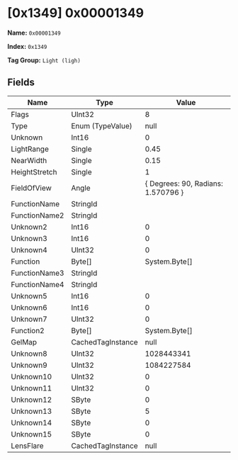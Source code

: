 # [0x1349] 0x00001349

**Name:** ```0x00001349```

**Index:** ```0x1349```

**Tag Group:** ```Light (ligh)```

## Fields

Name	| Type	| Value
---	|---	|---	|
Flags	|UInt32	|8
Type	|Enum (TypeValue)	|null
Unknown	|Int16	|0
LightRange	|Single	|0.45
NearWidth	|Single	|0.15
HeightStretch	|Single	|1
FieldOfView	|Angle	|{ Degrees: 90, Radians: 1.570796 }
FunctionName	|StringId	|
FunctionName2	|StringId	|
Unknown2	|Int16	|0
Unknown3	|Int16	|0
Unknown4	|UInt32	|0
Function	|Byte[]	|System.Byte[]
FunctionName3	|StringId	|
FunctionName4	|StringId	|
Unknown5	|Int16	|0
Unknown6	|Int16	|0
Unknown7	|UInt32	|0
Function2	|Byte[]	|System.Byte[]
GelMap	|CachedTagInstance	|null
Unknown8	|UInt32	|1028443341
Unknown9	|UInt32	|1084227584
Unknown10	|UInt32	|0
Unknown11	|UInt32	|0
Unknown12	|SByte	|0
Unknown13	|SByte	|5
Unknown14	|SByte	|0
Unknown15	|SByte	|0
LensFlare	|CachedTagInstance	|null


